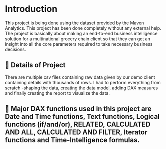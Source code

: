 # Introduction

This project is being done using the dataset provided by the Maven Analytics. This project has been done completely without any external help.
The project is basically about making an end-to-end business intelligence solution for a multinational grocery chain client so that they can get an insight into all the core parameters required to take necessary business decisions.

##  :beginner: Details of Project

There are multiple csv files containing raw data given by our demo client containing details with thousands of rows. 
I had to perform everything from scratch -shaping the data, creating the data model, adding DAX measures and finally creating the report to visualize the data.

## :beginner: Major DAX functions used in this project are Date and Time functions, Text functions, Logical functions (if/and/or), RELATED, CALCULATED AND ALL, CALCULATED AND FILTER, Iterator functions and Time-Intelligence formulas.
